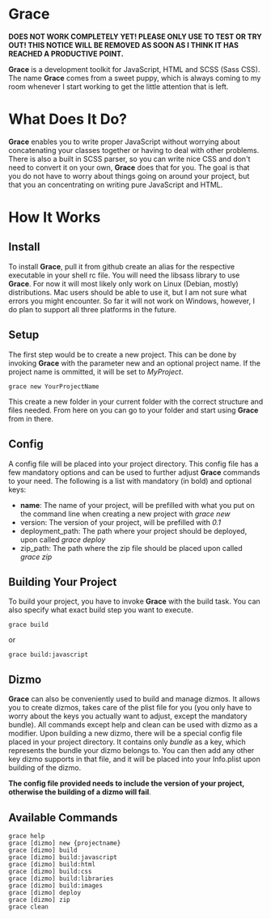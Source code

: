 Grace
=====

**DOES NOT WORK COMPLETELY YET! PLEASE ONLY USE TO TEST OR TRY OUT! THIS NOTICE WILL BE REMOVED AS SOON AS I THINK IT HAS REACHED A PRODUCTIVE POINT.**

**Grace** is a development toolkit for JavaScript, HTML and SCSS (Sass CSS).
The name **Grace** comes from a sweet puppy, which is always coming to my room whenever I start working to get the little attention that is left.

What Does It Do?
================

**Grace** enables you to write proper JavaScript without worrying about concatenating your classes together or having to deal with other problems. There is also a built in SCSS parser, so you can write nice CSS and don't need to convert it on your own, **Grace** does that for you.
The goal is that you do not have to worry about things going on around your project, but that you an concentrating on writing pure JavaScript and HTML.

How It Works
============

Install
-------

To install **Grace**, pull it from github create an alias for the respective executable in your shell rc file. You will need the libsass library to use **Grace**. For now it will most likely only work on Linux (Debian, mostly) distributions. Mac users should be able to use it, but I am not sure what errors you might encounter. So far it will not work on Windows, however, I do plan to support all three platforms in the future.

Setup
-----

The first step would be to create a new project. This can be done by invoking **Grace** with the parameter new and an optional project name. If the project name is ommitted, it will be set to _MyProject_.
```shell
grace new YourProjectName
```
This create a new folder in your current folder with the correct structure and files needed. From here on you can go to your folder and start using **Grace** from in there.

Config
------

A config file will be placed into your project directory. This config file has a few mandatory options and can be used to further adjust **Grace** commands to your need. The following is a list with mandatory (in bold) and optional keys:
* **name**: The name of your project, will be prefilled with what you put on the command line when creating a new project with _grace new_
* version: The version of your project, will be prefilled with _0.1_
* deployment_path: The path where your project should be deployed, upon called _grace deploy_
* zip_path: The path where the zip file should be placed upon called _grace zip_

Building Your Project
---------------------

To build your project, you have to invoke **Grace** with the build task. You can also specify what exact build step you want to execute.
```shell
grace build
```
or
```shell
grace build:javascript
```

Dizmo
-----

**Grace** can also be conveniently used to build and manage dizmos. It allows you to create dizmos, takes care of the plist file for you (you only have to worry about the keys you actually want to adjust, except the mandatory bundle). All commands except help and clean can be used with dizmo as a modifier.
Upon building a new dizmo, there will be a special config file placed in your project directory. It contains only _bundle_ as a key, which represents the bundle your dizmo belongs to. You can then add any other key dizmo supports in that file, and it will be placed into your Info.plist upon building of the dizmo.

**The config file provided needs to include the version of your project, otherwise the building of a dizmo will fail**.

Available Commands
------------------
```shell
grace help
grace [dizmo] new {projectname}
grace [dizmo] build
grace [dizmo] build:javascript
grace [dizmo] build:html
grace [dizmo] build:css
grace [dizmo] build:libraries
grace [dizmo] build:images
grace [dizmo] deploy
grace [dizmo] zip
grace clean
```
